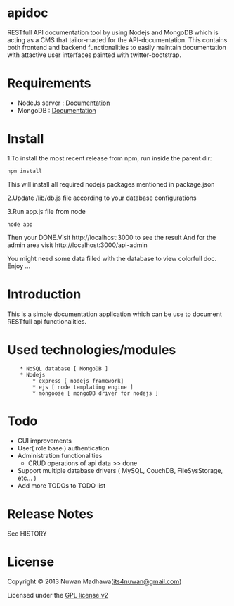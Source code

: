 apidoc
======

RESTfull API documentation tool by using Nodejs and MongoDB which is acting as a CMS that tailor-maded for the API-documentation.
This contains both frontend and backend functionalities to easily maintain documentation with attactive user interfaces painted with twitter-bootstrap.

Requirements
============

* NodeJs server : [Documentation](http://nodejs.org/)
* MongoDB : [Documentation](http://docs.mongodb.org/manual/installation/)


Install
=======

1.To install the most recent release from npm, run inside the parent dir:

    npm install
    
This will install all required nodejs packages mentioned in package.json

2.Update /lib/db.js file according to your database configurations

3.Run app.js file from node

    node app

Then your DONE.Visit http://localhost:3000 to see the result
And for the admin area visit http://localhost:3000/api-admin

You might need some data filled with the database to view colorfull doc.
Enjoy ...

Introduction
============

This is a simple documentation application which can be use to document RESTfull api functionalities.

Used technologies/modules 
=========================
        * NoSQL database [ MongoDB ]
        * Nodejs 
            * express [ nodejs framework]
            * ejs [ node templating engine ]
            * mongoose [ mongoDB driver for nodejs ]
        

Todo
====
* GUI improvements
* User( role base ) authentication
* Administration functionalities
  * CRUD operations of api data >> done
* Support multiple database drivers ( MySQL, CouchDB, FileSysStorage, etc... )
* Add more TODOs to TODO list


Release Notes
=============

See HISTORY

License
=======
Copyright © 2013 Nuwan Madhawa(its4nuwan@gmail.com)

Licensed under the [GPL license v2](http://www.gnu.org/licenses/gpl-2.0.html)

